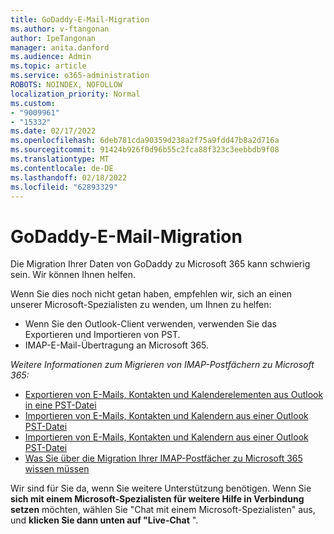 ```yaml
---
title: GoDaddy-E-Mail-Migration
ms.author: v-ftangonan
author: IpeTangonan
manager: anita.danford
ms.audience: Admin
ms.topic: article
ms.service: o365-administration
ROBOTS: NOINDEX, NOFOLLOW
localization_priority: Normal
ms.custom:
- "9009961"
- "15332"
ms.date: 02/17/2022
ms.openlocfilehash: 6deb781cda90359d238a2f75a9fdd47b8a2d716a
ms.sourcegitcommit: 91424b926f0d96b55c2fca88f323c3eebbdb9f08
ms.translationtype: MT
ms.contentlocale: de-DE
ms.lasthandoff: 02/18/2022
ms.locfileid: "62893329"
---
```

# <a name="godaddy-email-migration"></a>GoDaddy-E-Mail-Migration

Die Migration Ihrer Daten von GoDaddy zu Microsoft 365 kann schwierig sein. Wir können Ihnen helfen.

Wenn Sie dies noch nicht getan haben, empfehlen wir, sich an einen unserer Microsoft-Spezialisten zu wenden, um Ihnen zu helfen:

- Wenn Sie den Outlook-Client verwenden, verwenden Sie das Exportieren und Importieren von PST.
- IMAP-E-Mail-Übertragung an Microsoft 365.

*Weitere Informationen zum Migrieren von IMAP-Postfächern zu Microsoft 365:*

- [Exportieren von E-Mails, Kontakten und Kalenderelementen aus Outlook in eine PST-Datei](https://support.microsoft.com/office/export-or-backup-email-contacts-and-calendar-to-an-outlook-pst-file-14252b52-3075-4e9b-be4e-ff9ef1068f91)
- [Importieren von E-Mails, Kontakten und Kalendern aus einer Outlook PST-Datei](https://support.microsoft.com/topic/import-email-contacts-and-calendar-from-an-outlook-pst-file-431a8e9a-f99f-4d5f-ae48-ded54b3440ac)
- [Importieren von E-Mails, Kontakten und Kalendern aus einer Outlook PST-Datei](https://support.microsoft.com/office/export-or-backup-email-contacts-and-calendar-to-an-outlook-pst-file-14252b52-3075-4e9b-be4e-ff9ef1068f91)
- [Was Sie über die Migration Ihrer IMAP-Postfächer zu Microsoft 365 wissen müssen](https://docs.microsoft.com/Exchange/mailbox-migration/migrating-imap-mailboxes/migrating-imap-mailboxes)

Wir sind für Sie da, wenn Sie weitere Unterstützung benötigen. Wenn Sie **sich mit einem Microsoft-Spezialisten für weitere Hilfe in Verbindung setzen** möchten, wählen Sie "Chat mit einem Microsoft-Spezialisten" aus, und **klicken Sie dann unten auf "Live-Chat** ".
